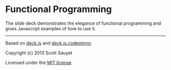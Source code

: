 Functional Programming
======================

The slide deck demonstrates the elegance of functional programming
and gives Javascript examples of how to use it.




----------------------------------------

Based on [deck.js][deck] and [deck.js.codemirror][deck.cm].

Copyright (c) 2013 Scott Sauyet

Licensed under the [MIT license][mit]


  [deck]: https://github.com/imakewebthings/deck.js/
  [deck.cm]: https://github.com/iros/deck.js-codemirror
  [mit]: http://scottsauyet.mit-license.org/
